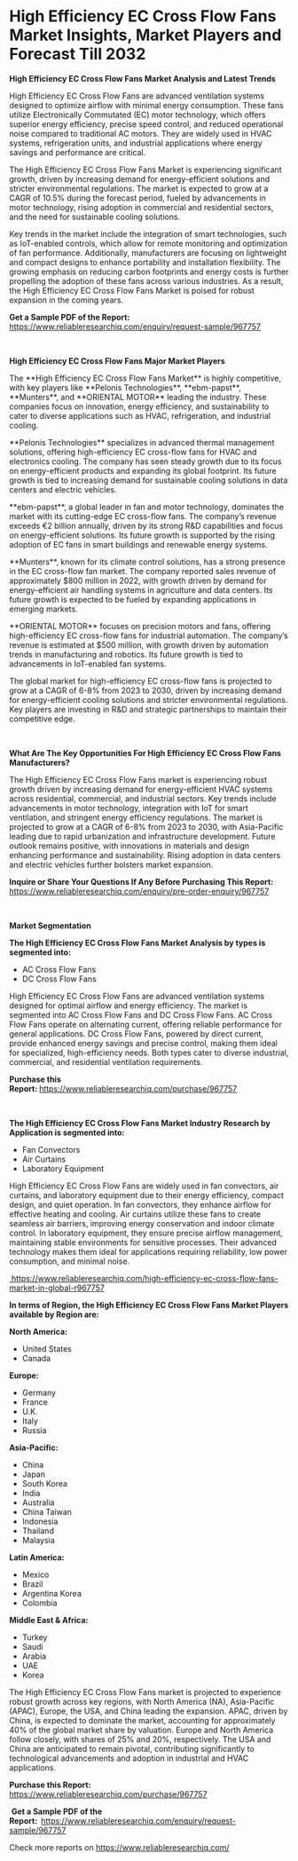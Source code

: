 <p><h1>High Efficiency EC Cross Flow Fans Market Insights, Market Players and Forecast Till 2032</h1></p><p><strong>High Efficiency EC Cross Flow Fans Market Analysis and Latest Trends</strong></p>
<p><p>High Efficiency EC Cross Flow Fans are advanced ventilation systems designed to optimize airflow with minimal energy consumption. These fans utilize Electronically Commutated (EC) motor technology, which offers superior energy efficiency, precise speed control, and reduced operational noise compared to traditional AC motors. They are widely used in HVAC systems, refrigeration units, and industrial applications where energy savings and performance are critical.</p><p>The High Efficiency EC Cross Flow Fans Market is experiencing significant growth, driven by increasing demand for energy-efficient solutions and stricter environmental regulations. The market is expected to grow at a CAGR of 10.5% during the forecast period, fueled by advancements in motor technology, rising adoption in commercial and residential sectors, and the need for sustainable cooling solutions.</p><p>Key trends in the market include the integration of smart technologies, such as IoT-enabled controls, which allow for remote monitoring and optimization of fan performance. Additionally, manufacturers are focusing on lightweight and compact designs to enhance portability and installation flexibility. The growing emphasis on reducing carbon footprints and energy costs is further propelling the adoption of these fans across various industries. As a result, the High Efficiency EC Cross Flow Fans Market is poised for robust expansion in the coming years.</p></p>
<p><strong>Get a Sample PDF of the Report:&nbsp;</strong> <a href="https://www.reliableresearchiq.com/enquiry/request-sample/967757?utm_campaign=1144&utm_medium=2&utm_source=Github&utm_content=ia&utm_term=20012025&utm_id=high-efficiency-ec-cross-flow-fans">https://www.reliableresearchiq.com/enquiry/request-sample/967757</a></p>
<p>&nbsp;</p>
<p><strong>High Efficiency EC Cross Flow Fans Major Market Players</strong></p>
<p><p>The **High Efficiency EC Cross Flow Fans Market** is highly competitive, with key players like **Pelonis Technologies**, **ebm-papst**, **Munters**, and **ORIENTAL MOTOR** leading the industry. These companies focus on innovation, energy efficiency, and sustainability to cater to diverse applications such as HVAC, refrigeration, and industrial cooling.</p><p>**Pelonis Technologies** specializes in advanced thermal management solutions, offering high-efficiency EC cross-flow fans for HVAC and electronics cooling. The company has seen steady growth due to its focus on energy-efficient products and expanding its global footprint. Its future growth is tied to increasing demand for sustainable cooling solutions in data centers and electric vehicles.</p><p>**ebm-papst**, a global leader in fan and motor technology, dominates the market with its cutting-edge EC cross-flow fans. The company’s revenue exceeds €2 billion annually, driven by its strong R&D capabilities and focus on energy-efficient solutions. Its future growth is supported by the rising adoption of EC fans in smart buildings and renewable energy systems.</p><p>**Munters**, known for its climate control solutions, has a strong presence in the EC cross-flow fan market. The company reported sales revenue of approximately $800 million in 2022, with growth driven by demand for energy-efficient air handling systems in agriculture and data centers. Its future growth is expected to be fueled by expanding applications in emerging markets.</p><p>**ORIENTAL MOTOR** focuses on precision motors and fans, offering high-efficiency EC cross-flow fans for industrial automation. The company’s revenue is estimated at $500 million, with growth driven by automation trends in manufacturing and robotics. Its future growth is tied to advancements in IoT-enabled fan systems.</p><p>The global market for high-efficiency EC cross-flow fans is projected to grow at a CAGR of 6-8% from 2023 to 2030, driven by increasing demand for energy-efficient cooling solutions and stricter environmental regulations. Key players are investing in R&D and strategic partnerships to maintain their competitive edge.</p></p>
<p>&nbsp;</p>
<p><strong>What Are The Key Opportunities For High Efficiency EC Cross Flow Fans Manufacturers?</strong></p>
<p><p>The High Efficiency EC Cross Flow Fans market is experiencing robust growth driven by increasing demand for energy-efficient HVAC systems across residential, commercial, and industrial sectors. Key trends include advancements in motor technology, integration with IoT for smart ventilation, and stringent energy efficiency regulations. The market is projected to grow at a CAGR of 6-8% from 2023 to 2030, with Asia-Pacific leading due to rapid urbanization and infrastructure development. Future outlook remains positive, with innovations in materials and design enhancing performance and sustainability. Rising adoption in data centers and electric vehicles further bolsters market expansion.</p></p>
<p><strong>Inquire or Share Your Questions If Any Before Purchasing This Report:</strong> <a href="https://www.reliableresearchiq.com/enquiry/pre-order-enquiry/967757?utm_campaign=1144&utm_medium=2&utm_source=Github&utm_content=ia&utm_term=20012025&utm_id=high-efficiency-ec-cross-flow-fans">https://www.reliableresearchiq.com/enquiry/pre-order-enquiry/967757</a></p>
<p>&nbsp;</p>
<p><strong>Market Segmentation</strong></p>
<p><strong>The High Efficiency EC Cross Flow Fans Market Analysis by types is segmented into:</strong></p>
<p><ul><li>AC Cross Flow Fans</li><li>DC Cross Flow Fans</li></ul></p>
<p><p>High Efficiency EC Cross Flow Fans are advanced ventilation systems designed for optimal airflow and energy efficiency. The market is segmented into AC Cross Flow Fans and DC Cross Flow Fans. AC Cross Flow Fans operate on alternating current, offering reliable performance for general applications. DC Cross Flow Fans, powered by direct current, provide enhanced energy savings and precise control, making them ideal for specialized, high-efficiency needs. Both types cater to diverse industrial, commercial, and residential ventilation requirements.</p></p>
<p><strong>Purchase this Report:&nbsp;</strong><a href="https://www.reliableresearchiq.com/purchase/967757?utm_campaign=1144&utm_medium=2&utm_source=Github&utm_content=ia&utm_term=20012025&utm_id=high-efficiency-ec-cross-flow-fans">https://www.reliableresearchiq.com/purchase/967757</a></p>
<p>&nbsp;</p>
<p><strong>The High Efficiency EC Cross Flow Fans Market Industry Research by Application is segmented into:</strong></p>
<p><ul><li>Fan Convectors</li><li>Air Curtains</li><li>Laboratory Equipment</li></ul></p>
<p><p>High Efficiency EC Cross Flow Fans are widely used in fan convectors, air curtains, and laboratory equipment due to their energy efficiency, compact design, and quiet operation. In fan convectors, they enhance airflow for effective heating and cooling. Air curtains utilize these fans to create seamless air barriers, improving energy conservation and indoor climate control. In laboratory equipment, they ensure precise airflow management, maintaining stable environments for sensitive processes. Their advanced technology makes them ideal for applications requiring reliability, low power consumption, and minimal noise.</p></p>
<p><a href="https://www.reliableresearchiq.com/high-efficiency-ec-cross-flow-fans-market-in-global-r967757?utm_campaign=1144&utm_medium=2&utm_source=Github&utm_content=ia&utm_term=20012025&utm_id=high-efficiency-ec-cross-flow-fans">&nbsp;https://www.reliableresearchiq.com/high-efficiency-ec-cross-flow-fans-market-in-global-r967757</a></p>
<p><strong>In terms of Region, the High Efficiency EC Cross Flow Fans Market Players available by Region are:</strong></p>
<p>
    <p> <strong> North America: </strong>
        <ul>
            <li>United States</li>
            <li>Canada</li>
        </ul>
        </p> 
    <p> <strong> Europe: </strong>
        <ul>
            <li>Germany</li>
            <li>France</li>
            <li>U.K.</li>
            <li>Italy</li>
            <li>Russia</li>
        </ul>
        </p> 
    <p> <strong> Asia-Pacific: </strong>
        <ul>
            <li>China</li>
            <li>Japan</li>
            <li>South Korea</li>
            <li>India</li>
            <li>Australia</li>
            <li>China Taiwan</li>
            <li>Indonesia</li>
            <li>Thailand</li>
            <li>Malaysia</li>
        </ul>
        </p> 
    <p> <strong> Latin America: </strong>
        <ul>
            <li>Mexico</li>
            <li>Brazil</li>
            <li>Argentina Korea</li>
            <li>Colombia</li>
        </ul>
        </p> 
    <p> <strong> Middle East & Africa: </strong>
        <ul>
            <li>Turkey</li>
            <li>Saudi</li>
            <li>Arabia</li>
            <li>UAE</li>
            <li>Korea</li>
        </ul>
    </p>
    </p>
<p><p>The High Efficiency EC Cross Flow Fans market is projected to experience robust growth across key regions, with North America (NA), Asia-Pacific (APAC), Europe, the USA, and China leading the expansion. APAC, driven by China, is expected to dominate the market, accounting for approximately 40% of the global market share by valuation. Europe and North America follow closely, with shares of 25% and 20%, respectively. The USA and China are anticipated to remain pivotal, contributing significantly to technological advancements and adoption in industrial and HVAC applications.</p></p>
<p><strong>Purchase this Report: </strong><a href="https://www.reliableresearchiq.com/purchase/967757?utm_campaign=1144&utm_medium=2&utm_source=Github&utm_content=ia&utm_term=20012025&utm_id=high-efficiency-ec-cross-flow-fans">https://www.reliableresearchiq.com/purchase/967757</a></p>
<p>&nbsp;<strong>Get a Sample PDF of the Report:&nbsp;&nbsp;</strong><a href="https://www.reliableresearchiq.com/enquiry/request-sample/967757?utm_campaign=1144&utm_medium=2&utm_source=Github&utm_content=ia&utm_term=20012025&utm_id=high-efficiency-ec-cross-flow-fans">https://www.reliableresearchiq.com/enquiry/request-sample/967757</a></p>
<p><strong></strong></p>
<p>Check more reports on <a href="https://www.reliableresearchiq.com/?utm_campaign=1144&utm_medium=2&utm_source=Github&utm_content=ia&utm_term=20012025&utm_id=high-efficiency-ec-cross-flow-fans">https://www.reliableresearchiq.com/</a></p>